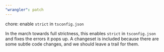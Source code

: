 ```yaml
---
"wrangler": patch
---
```


chore: enable `strict` in `tsconfig.json`

In the march towards full strictness, this enables `strict` in `tsconfig.json` and fixes the errors it pops up. A changeset is included because there are some subtle code changes, and we should leave a trail for them.
